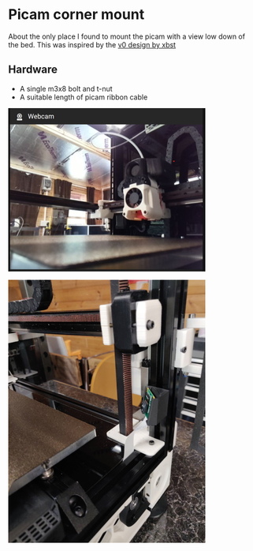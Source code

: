 # Picam corner mount

About the only place I found to mount the picam with a view low down
of the bed. This was inspired by the [v0 design by xbst](https://github.com/VoronDesign/VoronUsers/tree/master/printer_mods/xbst_/V0_Picam)

## Hardware

- A single m3x8 bolt and t-nut
- A suitable length of picam ribbon cable

![The view](Images/TheView.jpg)

![The mounting point](Images/TheMountingPoint.jpg)